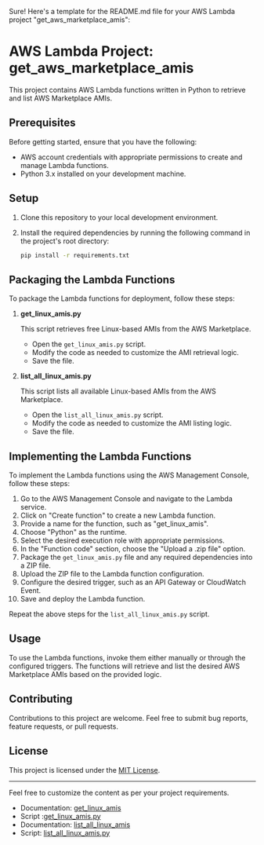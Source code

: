 Sure! Here's a template for the README.md file for your AWS Lambda project "get_aws_marketplace_amis":

# AWS Lambda Project: get_aws_marketplace_amis

This project contains AWS Lambda functions written in Python to retrieve and list AWS Marketplace AMIs.

## Prerequisites

Before getting started, ensure that you have the following:

- AWS account credentials with appropriate permissions to create and manage Lambda functions.
- Python 3.x installed on your development machine.

## Setup

1. Clone this repository to your local development environment.
2. Install the required dependencies by running the following command in the project's root directory:

   ```bash
   pip install -r requirements.txt
   ```

## Packaging the Lambda Functions

To package the Lambda functions for deployment, follow these steps:

1. **get_linux_amis.py**

   This script retrieves free Linux-based AMIs from the AWS Marketplace.

   - Open the `get_linux_amis.py` script.
   - Modify the code as needed to customize the AMI retrieval logic.
   - Save the file.

2. **list_all_linux_amis.py**

   This script lists all available Linux-based AMIs from the AWS Marketplace.

   - Open the `list_all_linux_amis.py` script.
   - Modify the code as needed to customize the AMI listing logic.
   - Save the file.

## Implementing the Lambda Functions

To implement the Lambda functions using the AWS Management Console, follow these steps:

1. Go to the AWS Management Console and navigate to the Lambda service.
2. Click on "Create function" to create a new Lambda function.
3. Provide a name for the function, such as "get_linux_amis".
4. Choose "Python" as the runtime.
5. Select the desired execution role with appropriate permissions.
6. In the "Function code" section, choose the "Upload a .zip file" option.
7. Package the `get_linux_amis.py` file and any required dependencies into a ZIP file.
8. Upload the ZIP file to the Lambda function configuration.
9. Configure the desired trigger, such as an API Gateway or CloudWatch Event.
10. Save and deploy the Lambda function.

Repeat the above steps for the `list_all_linux_amis.py` script.

## Usage

To use the Lambda functions, invoke them either manually or through the configured triggers. The functions will retrieve and list the desired AWS Marketplace AMIs based on the provided logic.

## Contributing

Contributions to this project are welcome. Feel free to submit bug reports, feature requests, or pull requests.

## License

This project is licensed under the [MIT License](LICENSE).

---

Feel free to customize the content as per your project requirements.
- Documentation: [get_linux_amis](get_linux_amis.md)
- Script :[get_linux_amis.py](get_linux_amis.py)
- Documentation: [list_all_linux_amis](list_all_linux_amis.md)
- Script: [list_all_linux_amis.py](list_all_linux_amis.py)